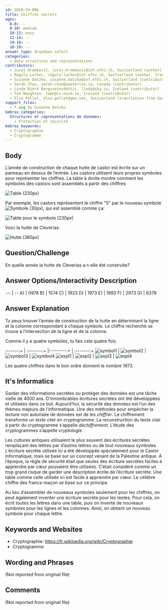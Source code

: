```yaml
---
id: 2020-CH-09b
title: Chiffres secrets
ages:
  6-8: --
  8-10: medium
  10-12: easy
  12-14: --
  14-16: --
  16-19: --
answer_type: dropdown select
categories:
  - data structures and representations
contributors:
  - Juraj Hromkovič, juraj.hromkovic@inf.ethz.ch, Switzerland (author)
  - Regula Lacher, regula.lacher@inf.ethz.ch, Switzerland (author, translation from English into German)
  - Susanne Datzko, susanne.datzko@inf.ethz.ch, Switzerland (contributor, graphics)
  - Sarah Chan, sarah.chan@uwaterloo.ca, Canada (contributor)
  - Linda Björk Bergsveinsdóttir, linda@sky.is, Iceland (contributor)
  - Tom Naughton, tomn@cs.nuim.ie, Ireland (contributor)
  - Elsa Pellet, elsa.pellet@gmx.net, Switzerland (translation from German into French)
support_files:
  - *.svg by Susanne Datzko
bebras_categories:
  Structures et représentations de données:
    - Protection et sécurité
bebras_keywords:
  - Cryptographie
  - Cryptogramme
---
```


## Body

L’année de construction de chaque hutte de castor est écrite sur un panneau en dessus de l’entrée. Les castors utilisent leurs propres symboles pour représenter les chiffres. La table à droite montre comment les symboles des castors sont assemblés à partir des chiffres:

![](graphics/2020-CH-09_taskbody1-compatible.svg "Table (230px)")

Par exemple, les castors représentent le chiffre "5" par le nouveau symbole ![](graphics/2020-CH-09_taskbody2.svg "Symbole (30px)"), qui est assemblé comme ça:

![](graphics/2020-CH-09_taskbody3-compatible.svg "Table pour le symbole (230px)")

Voici la hutte de Cleverias:

![](graphics/2020-CH-09_taskbody4.svg "Hutte (380px)")

## Question/Challenge

En quelle année la hutte de Cleverias a-t-elle été construite?

## Answer Options/Interactivity Description

--: | --
A) | 0978
B) | 1574
C) | 1923
D) | 1973
E) | 1993
F) | 2973
G) | 6378

## Answer Explanation

Tu peux trouver l’année de construction de la hutte en déterminant la ligne et la colonne correspondant à chaque symbole. Le chiffre recherché se trouve à l’intersection de la ligne et de la colonne.

Comme il y a quatre symboles, tu fais cela quatre fois.

:------:+ | :-------:+ |:--------:+ | :-------:+
![symbol1] | ![symbol2] | ![symbol3] | ![symbol4]
![expl1] | ![expl2] | ![expl3] | ![expl4]

[symbol1]: graphics/2020-CH-09b_explanation1.svg "Symbole 1 (39px)"
[symbol2]: graphics/2020-CH-09b_explanation2.svg "Symbole 2 (50px)"
[symbol3]: graphics/2020-CH-09b_explanation3.svg "Symbole 3 (50px)"
[symbol4]: graphics/2020-CH-09b_explanation4.svg "Symbole 4 (50px)"
[expl1]: graphics/2020-CH-09_explanation_digit1.svg "Explication 1 (135px)"
[expl2]: graphics/2020-CH-09_explanation_digit9.svg "Explication 9 (135px)"
[expl3]: graphics/2020-CH-09_explanation_digit7.svg "Explication 7 (135px)"
[expl4]: graphics/2020-CH-09_explanation_digit3.svg "Explication 3 (135px)"

Les quatre chiffres dans le bon ordre donnent le nombre 1973.

## It's Informatics

Garder des informations secrètes ou protéger des données est une tâche vielle de 4000 ans. D’innombrables écritures secrètes ont été développées et utilisées dans ce but. Aujourd’hui, la sécurité des données est l’un des thèmes majeurs de l’informatique. Une des méthodes pour empêcher la lecture non autorisée de données est de les _chiffrer_. Le chiffrement transforme un _texte clair_ en _cryptogramme_. La reconstruction du texte clair à partir du cryptogramme s’appelle _déchiffrement_. L’étude des cryptogrammes s’appelle _cryptologie_.

Les cultures antiques utilisaient le plus souvent des écritures secrètes remplaçant des lettres par d’autres lettres ou de tout nouveaux symboles. L’écriture secrète utilisée ici a été développée spécialement pour le Castor Informatique, mais se base sur un concept venant de la Palestine antique. À l’époque, la règle de sécurité était que seules des écriture secrètes faciles à apprendre par cœur pouvaient être utilisées. C’était considéré comme un trop grand risque de garder une description écrite de l’écriture secrète. Une table comme celle utilisée ici est facile à apprendre par cœur. Le célèbre chiffre des francs-maçon se base sur ce principe.

Au lieu d’assembler de nouveaux symboles seulement pour les chiffres, on peut également inventer une écriture secrète pour les textes. Pour cela, on écrit toutes les lettres dans une table, puis on invente de nouveaux symboles pour les lignes et les colonnes. Ainsi, on obtient un nouveau symbole pour chaque lettre.

## Keywords and Websites

- Cryptographie: https://fr.wikipedia.org/wiki/Cryptographie
- Cryptogramme

## Wording and Phrases

(Not reported from original file)

## Comments

(Not reported from original file)
